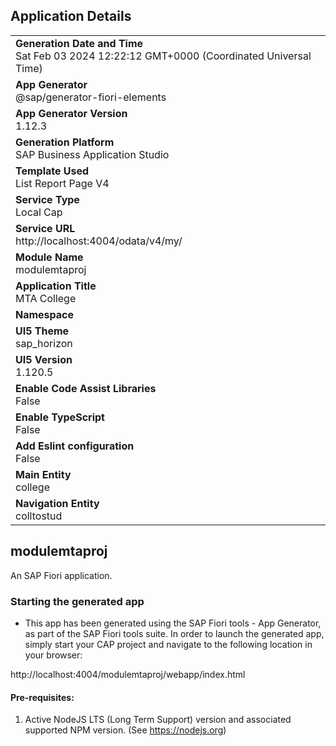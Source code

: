## Application Details
|               |
| ------------- |
|**Generation Date and Time**<br>Sat Feb 03 2024 12:22:12 GMT+0000 (Coordinated Universal Time)|
|**App Generator**<br>@sap/generator-fiori-elements|
|**App Generator Version**<br>1.12.3|
|**Generation Platform**<br>SAP Business Application Studio|
|**Template Used**<br>List Report Page V4|
|**Service Type**<br>Local Cap|
|**Service URL**<br>http://localhost:4004/odata/v4/my/
|**Module Name**<br>modulemtaproj|
|**Application Title**<br>MTA College|
|**Namespace**<br>|
|**UI5 Theme**<br>sap_horizon|
|**UI5 Version**<br>1.120.5|
|**Enable Code Assist Libraries**<br>False|
|**Enable TypeScript**<br>False|
|**Add Eslint configuration**<br>False|
|**Main Entity**<br>college|
|**Navigation Entity**<br>colltostud|

## modulemtaproj

An SAP Fiori application.

### Starting the generated app

-   This app has been generated using the SAP Fiori tools - App Generator, as part of the SAP Fiori tools suite.  In order to launch the generated app, simply start your CAP project and navigate to the following location in your browser:

http://localhost:4004/modulemtaproj/webapp/index.html

#### Pre-requisites:

1. Active NodeJS LTS (Long Term Support) version and associated supported NPM version.  (See https://nodejs.org)


